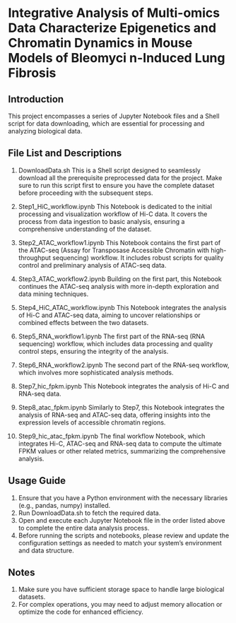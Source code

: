 # Integrative Analysis of Multi-omics Data Characterize Epigenetics and Chromatin Dynamics in Mouse Models of Bleomyci n-Induced Lung Fibrosis
## Introduction
This project encompasses a series of Jupyter Notebook files and a Shell script for data downloading, which are essential for processing and analyzing biological data.

## File List and Descriptions
1. DownloadData.sh
This is a Shell script designed to seamlessly download all the prerequisite preprocessed data for the project. Make sure to run this script first to ensure you have the complete dataset before proceeding with the subsequent steps.

2. Step1_HiC_workflow.ipynb
This Notebook is dedicated to the initial processing and visualization workflow of Hi-C data. It covers the process from data ingestion to basic analysis, ensuring a comprehensive understanding of the dataset.

3. Step2_ATAC_workflow1.ipynb
This Notebook contains the first part of the ATAC-seq (Assay for Transposase Accessible Chromatin with high-throughput sequencing) workflow. It includes robust scripts for quality control and preliminary analysis of ATAC-seq data.

4. Step3_ATAC_workflow2.ipynb
Building on the first part, this Notebook continues the ATAC-seq analysis with more in-depth exploration and data mining techniques.

5. Step4_HiC_ATAC_workflow.ipynb
This Notebook integrates the analysis of Hi-C and ATAC-seq data, aiming to uncover relationships or combined effects between the two datasets.

6. Step5_RNA_workflow1.ipynb
The first part of the RNA-seq (RNA sequencing) workflow, which includes data processing and quality control steps, ensuring the integrity of the analysis.

7. Step6_RNA_workflow2.ipynb
The second part of the RNA-seq workflow, which involves more sophisticated analysis methods.

8. Step7_hic_fpkm.ipynb
This Notebook  integrates the analysis of Hi-C and RNA-seq data.

9. Step8_atac_fpkm.ipynb
Similarly to Step7, this Notebook  integrates the analysis of RNA-seq and ATAC-seq data, offering insights into the expression levels of accessible chromatin regions.

10. Step9_hic_atac_fpkm.ipynb
The final workflow Notebook, which integrates Hi-C, ATAC-seq and RNA-seq data to compute the ultimate FPKM values or other related metrics, summarizing the comprehensive analysis.

## Usage Guide
1. Ensure that you have a Python environment with the necessary libraries (e.g., pandas, numpy) installed.
2. Run DownloadData.sh to fetch the required data.
3. Open and execute each Jupyter Notebook file in the order listed above to complete the entire data analysis process.
4. Before running the scripts and notebooks, please review and update the configuration settings as needed to match your system’s environment and data structure.

## Notes
1. Make sure you have sufficient storage space to handle large biological datasets.
2. For complex operations, you may need to adjust memory allocation or optimize the code for enhanced efficiency.